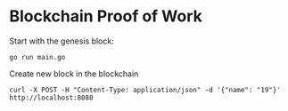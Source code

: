 
# Blockchain Proof of Work

Start with the genesis block:
~~~
go run main.go
~~~

Create new block in the blockchain
~~~
curl -X POST -H "Content-Type: application/json" -d '{"name": "19"}' http://localhost:8080
~~~
